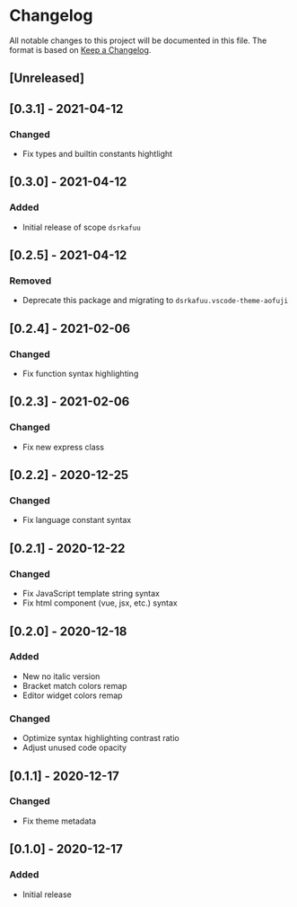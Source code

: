 # Changelog

All notable changes to this project will be documented in this file. The format is based on [Keep a Changelog](https://keepachangelog.com/en/1.1.0/).

## [Unreleased]

## [0.3.1] - 2021-04-12

### Changed

- Fix types and builtin constants hightlight

## [0.3.0] - 2021-04-12

### Added

- Initial release of scope `dsrkafuu`

## [0.2.5] - 2021-04-12

### Removed

- Deprecate this package and migrating to `dsrkafuu.vscode-theme-aofuji`

## [0.2.4] - 2021-02-06

### Changed

- Fix function syntax highlighting

## [0.2.3] - 2021-02-06

### Changed

- Fix new express class

## [0.2.2] - 2020-12-25

### Changed

- Fix language constant syntax

## [0.2.1] - 2020-12-22

### Changed

- Fix JavaScript template string syntax
- Fix html component (vue, jsx, etc.) syntax

## [0.2.0] - 2020-12-18

### Added

- New no italic version
- Bracket match colors remap
- Editor widget colors remap

### Changed

- Optimize syntax highlighting contrast ratio
- Adjust unused code opacity

## [0.1.1] - 2020-12-17

### Changed

- Fix theme metadata

## [0.1.0] - 2020-12-17

### Added

- Initial release
